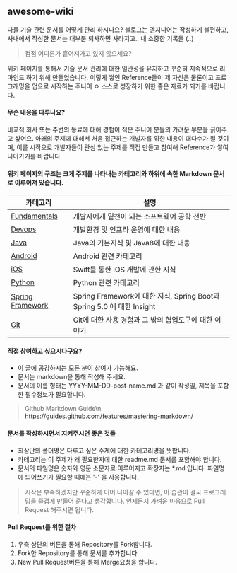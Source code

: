 ## awesome-wiki

다들 기술 관련 문서를 어떻게 관리 하시나요? 블로그는 엔지니어는 작성하기 불편하고, 사내에서 작성한 문서는 대부분 퇴사하면 사라지고.. 내 소중한 기록들 (..)

> 점점 어디론가 흩어져가고 있지 않으세요?

 위키 페이지를 통해서 기술 문서 관리에 대한 일관성을 유지하고 꾸준히 지속적으로 리마인드 하기 위해 만들었습니다. 이렇게 쌓인 Reference들이 제 자신은 물론이고 프로그래밍을 업으로 시작하는 주니어 ㅇ 스스로 성장하기 위한 좋은 자료가 되기를 바랍니다.

#### 무슨 내용을 다루나요?

비교적 회사 또는 주변의 동료에 대해 경험이 적은 주니어  분들의 가려운 부분을 긁어주고 싶어요. 아래의 주제에 대해서 처음 접근하는 개발자를 위한 내용이 대다수가 될 것이며, 이를 시작으로 개발자들이 관심 있는 주제를 직접 만들고 참여해 Reference가 쌓여 나아가기를 바랍니다.  

#### 위키 페이지의 구조는 크게 주제를 나타내는 카테고리와 하위에 속한 Markdown 문서로 이루어져 있습니다.

| 카테고리 | 설명 |
| --- | --- |
| [Fundamentals](https://github.com/stunstunstun/awesome-wiki/tree/master/Fundamentals) | 개발자에게 밑천이 되는 소프트웨어 공학 전반 |
| [Devops](https://github.com/stunstunstun/awesome-wiki/tree/master/Devops) | 개발환경 및 인프라 운영에 대한 내용 |
| [Java](https://github.com/stunstunstun/awesome-wiki/tree/master/Java) | Java의 기본지식 및 Java8에 대한 내용 |
| [Android](https://github.com/stunstunstun/awesome-wiki/tree/master/Android) | Android 관련 카테고리|
| [iOS](https://github.com/stunstunstun/awesome-wiki/tree/master/iOS) | Swift를 통한 iOS 개발에 관한 지식 |
| [Python](https://github.com/stunstunstun/awesome-wiki/tree/master/Python)| Python 관련 카테고리 |
| [Spring Framework](https://github.com/stunstunstun/awesome-wiki/tree/master/Spring) | Spring Framework에 대한 지식, Spring Boot과 Spring 5.0 에 대한 Insight |
| [Git](https://github.com/stunstunstun/awesome-wiki/tree/master/Git) | Git에 대한 사용 경험과 그 밖의 협업도구에 대한 이야기 |

#### 직접 참여하고 싶으시다구요?

- 이 글에 공감하시는 모든 분이 참여가 가능해요.
- 문서는 markdown을 통해 작성해 주세요. 
- 문서의 이름 형태는 YYYY-MM-DD-post-name.md 과 같이 작성일, 제목을 포함한 필수정보가 필요합니다.

> Github Markdown Guide\n
https://guides.github.com/features/mastering-markdown/

#### 문서를 작성하시면서 지켜주시면 좋은 것들

- 최상단의 폴더명은 다루고 싶은 주제에 대한 카테고리명을 뜻합니다.
- 카테고리는 이 주제가 왜 필요한지에 대한 readme.md 문서를 포함해야 합니다.
- 문서의 파일명은 숫자와 영문 소문자로 이루어지고 확장자는 *.md 입니다. 파일명에 띄어쓰기가 필요할 때에는 '-' 을 사용합니다.

> 시작은 부족하겠지만 꾸준하게 이어 나아갈 수 있다면, 이 습관이 결국 프로그래밍을 즐겁게 만들어 준다고 생각합니다. 언제든지 가벼운 마음으로 Pull Request 해주시면 됩니다.

#### Pull Request를 위한 절차

1. 우측 상단의 버튼을 통해 Repository를 Fork합니다. 
2. Fork한 Repository를 통해 문서를 추가합니다.
3. New Pull Request버튼을 통해 Merge요청을 합니다.
